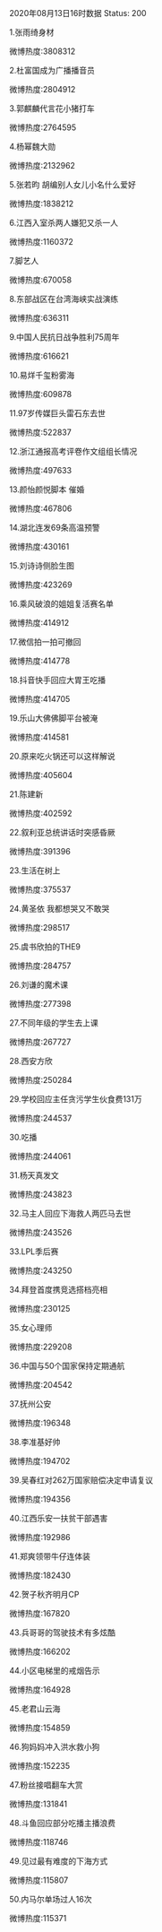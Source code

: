 2020年08月13日16时数据
Status: 200

1.张雨绮身材

微博热度:3808312

2.杜富国成为广播播音员

微博热度:2804912

3.郭麒麟代言花小猪打车

微博热度:2764595

4.杨幂魏大勋

微博热度:2132962

5.张若昀 胡编别人女儿小名什么爱好

微博热度:1838212

6.江西入室杀两人嫌犯又杀一人

微博热度:1160372

7.脚艺人

微博热度:670058

8.东部战区在台湾海峡实战演练

微博热度:636311

9.中国人民抗日战争胜利75周年

微博热度:616621

10.易烊千玺粉雾海

微博热度:609878

11.97岁传媒巨头雷石东去世

微博热度:522837

12.浙江通报高考评卷作文组组长情况

微博热度:497633

13.颜怡颜悦脚本 催婚

微博热度:467806

14.湖北连发69条高温预警

微博热度:430161

15.刘诗诗侧脸生图

微博热度:423269

16.乘风破浪的姐姐复活赛名单

微博热度:414912

17.微信拍一拍可撤回

微博热度:414778

18.抖音快手回应大胃王吃播

微博热度:414705

19.乐山大佛佛脚平台被淹

微博热度:414581

20.原来吃火锅还可以这样解说

微博热度:405604

21.陈建新

微博热度:402592

22.叙利亚总统讲话时突感昏厥

微博热度:391396

23.生活在树上

微博热度:375537

24.黄圣依 我都想哭又不敢哭

微博热度:298517

25.虞书欣拍的THE9

微博热度:284757

26.刘谦的魔术课

微博热度:277398

27.不同年级的学生去上课

微博热度:267727

28.西安方欣

微博热度:250284

29.学校回应主任贪污学生伙食费131万

微博热度:244537

30.吃播

微博热度:244061

31.杨天真发文

微博热度:243823

32.马主人回应下海救人两匹马去世

微博热度:243526

33.LPL季后赛

微博热度:243250

34.拜登首度携竞选搭档亮相

微博热度:230125

35.女心理师

微博热度:229208

36.中国与50个国家保持定期通航

微博热度:204542

37.抚州公安

微博热度:196348

38.李准基好帅

微博热度:194702

39.吴春红对262万国家赔偿决定申请复议

微博热度:194356

40.江西乐安一扶贫干部遇害

微博热度:192986

41.郑爽领带牛仔连体装

微博热度:182430

42.贺子秋齐明月CP

微博热度:167820

43.兵哥哥的驾驶技术有多炫酷

微博热度:166202

44.小区电梯里的戒烟告示

微博热度:164928

45.老君山云海

微博热度:154859

46.狗妈妈冲入洪水救小狗

微博热度:152235

47.粉丝接唱翻车大赏

微博热度:131841

48.斗鱼回应部分吃播主播浪费

微博热度:118746

49.见过最有难度的下海方式

微博热度:115807

50.内马尔单场过人16次

微博热度:115371

